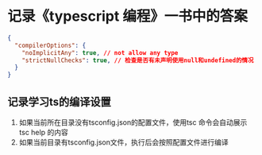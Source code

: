 <!--
 * @Author: yangrongxin
 * @Date: 2022-09-18 10:16:17
 * @LastEditors: yangrongxin
 * @LastEditTime: 2024-08-22 11:29:00
-->

# 记录《typescript 编程》一书中的答案

```json
{
  "compilerOptions": {
    "noImplicitAny": true, // not allow any type
    "strictNullChecks": true, // 检查是否有未声明使用null和undefined的情况
  }
}
```

## 记录学习ts的编译设置
1. 如果当前所在目录没有tsconfig.json的配置文件，使用tsc 命令会自动展示 tsc help 的内容
2. 如果当前目录有tsconfig.json文件，执行后会按照配置文件进行编译